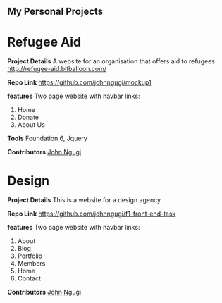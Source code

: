 ## My Personal Projects

# Refugee Aid

**Project Details** A website for an organisation that offers aid to refugees http://refugee-aid.bitballoon.com/

**Repo Link**
https://github.com/johnngugi/mockup1

**features** Two page website with navbar links:  
1. Home  
2. Donate  
3. About Us

**Tools** Foundation 6, Jquery

**Contributors** [John Ngugi](https://github.com/johnngugi)


# Design

**Project Details** This is a website for a design agency

**Repo Link**
https://github.com/johnngugi/f1-front-end-task

**features** Two page website with navbar links:  
1. About  
2. Blog  
3. Portfolio  
4. Members  
5. Home  
6. Contact  

**Contributors** [John Ngugi](https://github.com/johnngugi)
